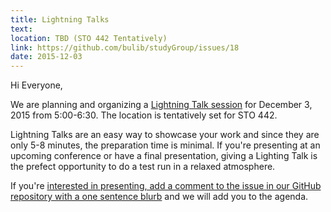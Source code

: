 ```yaml
---
title: Lightning Talks
text: 
location: TBD (STO 442 Tentatively)
link: https://github.com/bulib/studyGroup/issues/18
date: 2015-12-03
---
```


Hi Everyone, 

We are planning and organizing a [Lightning Talk session](https://github.com/bulib/studyGroup/issues/18) for December 3, 2015 from 5:00-6:30. The location is tentatively set for STO 442. 

Lightning Talks are an easy way to showcase your work and since they are only 5-8 minutes, the preparation time is minimal. If you're presenting at an upcoming conference or have a final presentation, giving a Lighting Talk is the prefect opportunity to do a test run in a relaxed atmosphere. 

If you're [interested in presenting, add a comment to the issue in our GitHub repository with a one sentence blurb](https://github.com/bulib/studyGroup/issues/18) and we will add you to the agenda. 